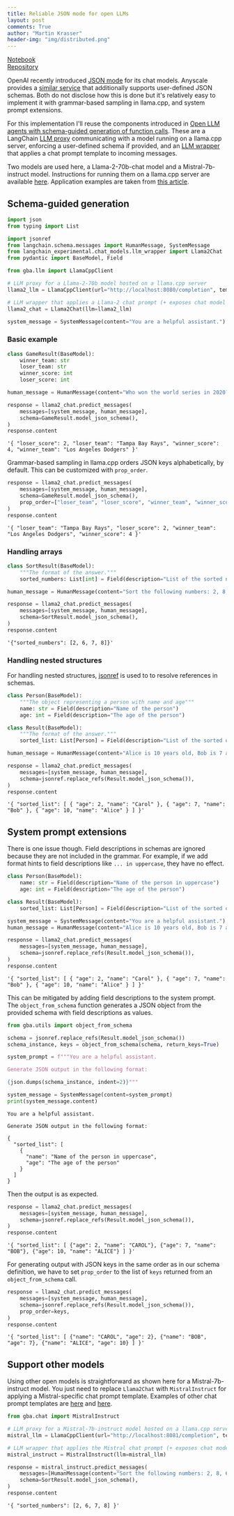 ```yaml
---
title: Reliable JSON mode for open LLMs
layout: post
comments: True
author: "Martin Krasser"
header-img: "img/distributed.png"
---
```


[Notebook](https://github.com/krasserm/grammar-based-agents/blob/master/example_json.ipynb)  
[Repository](https://github.com/krasserm/grammar-based-agents)

OpenAI recently introduced [JSON mode](https://platform.openai.com/docs/guides/text-generation/json-mode) for its chat models. Anyscale provides a [similar service](https://www.anyscale.com/blog/anyscale-endpoints-json-mode-and-function-calling-features) that additionally supports user-defined JSON schemas. Both do not disclose how this is done but it's relatively easy to implement it with grammar-based sampling in llama.cpp, and system prompt extensions.

For this implementation I'll reuse the components introduced in [Open LLM agents with schema-guided generation of function calls](https://krasserm.github.io/2023/12/10/grammar-based-agents/). These are a LangChain [LLM proxy](https://krasserm.github.io/2023/12/10/grammar-based-agents/#llamacppclient) communicating with a model running on a llama.cpp server, enforcing a user-defined schema if provided, and an [LLM wrapper](https://krasserm.github.io/2023/12/10/grammar-based-agents/#llama2chat) that applies a chat prompt template to incoming messages.

Two models are used here, a Llama-2-70b-chat model and a Mistral-7b-instruct model. Instructions for running them on a llama.cpp server are available [here](https://github.com/krasserm/grammar-based-agents/blob/master/README.md#getting-started). Application examples are taken from [this article](https://www.anyscale.com/blog/anyscale-endpoints-json-mode-and-function-calling-features).

## Schema-guided generation


```python
import json
from typing import List

import jsonref
from langchain.schema.messages import HumanMessage, SystemMessage
from langchain_experimental.chat_models.llm_wrapper import Llama2Chat
from pydantic import BaseModel, Field

from gba.llm import LlamaCppClient

# LLM proxy for a Llama-2-70b model hosted on a llama.cpp server
llama2_llm = LlamaCppClient(url="http://localhost:8080/completion", temperature=-1)

# LLM wrapper that applies a Llama-2 chat prompt (+ exposes chat model interface)
llama2_chat = Llama2Chat(llm=llama2_llm)
```


```python
system_message = SystemMessage(content="You are a helpful assistant.")
```

### Basic example


```python
class GameResult(BaseModel):
    winner_team: str
    loser_team: str
    winner_score: int
    loser_score: int

human_message = HumanMessage(content="Who won the world series in 2020?")

response = llama2_chat.predict_messages(
    messages=[system_message, human_message],
    schema=GameResult.model_json_schema(),
)
response.content
```




    '{ "loser_score": 2, "loser_team": "Tampa Bay Rays", "winner_score": 4, "winner_team": "Los Angeles Dodgers" }'



Grammar-based sampling in llama.cpp orders JSON keys alphabetically, by default. This can be customized with `prop_order`.


```python
response = llama2_chat.predict_messages(
    messages=[system_message, human_message],
    schema=GameResult.model_json_schema(),
    prop_order=["loser_team", "loser_score", "winner_team", "winner_score"]
)
response.content
```




    '{ "loser_team": "Tampa Bay Rays", "loser_score": 2, "winner_team": "Los Angeles Dodgers", "winner_score": 4 }'



### Handling arrays


```python
class SortResult(BaseModel):
    """The format of the answer."""
    sorted_numbers: List[int] = Field(description="List of the sorted numbers")

human_message = HumanMessage(content="Sort the following numbers: 2, 8, 6, 7")

response = llama2_chat.predict_messages(
    messages=[system_message, human_message],
    schema=SortResult.model_json_schema(),
)
response.content
```




    '{"sorted_numbers": [2, 6, 7, 8]}'



### Handling nested structures

For handling nested structures, [jsonref](https://github.com/gazpachoking/jsonref) is used to to resolve references in schemas.


```python
class Person(BaseModel):
    """The object representing a person with name and age"""
    name: str = Field(description="Name of the person")
    age: int = Field(description="The age of the person")

class Result(BaseModel):
    """The format of the answer."""
    sorted_list: List[Person] = Field(description="List of the sorted objects")

human_message = HumanMessage(content="Alice is 10 years old, Bob is 7 and Carol is 2. Sort them by age in ascending order.")

response = llama2_chat.predict_messages(
    messages=[system_message, human_message],
    schema=jsonref.replace_refs(Result.model_json_schema()),
)
response.content
```




    '{ "sorted_list": [ { "age": 2, "name": "Carol" }, { "age": 7, "name": "Bob" }, { "age": 10, "name": "Alice" } ] }'



## System prompt extensions

There is one issue though. Field descriptions in schemas are ignored because they are not included in the grammar. For example, if we add format hints to field descriptions like `... in uppercase`, they have no effect.


```python
class Person(BaseModel):
    name: str = Field(description="Name of the person in uppercase")
    age: int = Field(description="The age of the person")

class Result(BaseModel):
    sorted_list: List[Person] = Field(description="List of the sorted objects")

system_message = SystemMessage(content="You are a helpful assistant.")
human_message = HumanMessage(content="Alice is 10 years old, Bob is 7 and Carol is 2. Sort them by age in ascending order.")

response = llama2_chat.predict_messages(
    messages=[system_message, human_message],
    schema=jsonref.replace_refs(Result.model_json_schema()),
)
response.content
```




    '{ "sorted_list": [ { "age": 2, "name": "Carol" }, { "age": 7, "name": "Bob" }, { "age": 10, "name": "Alice" } ] }'



This can be mitigated by adding field descriptions to the system prompt. The `object_from_schema` function generates a JSON object from the provided schema with field descriptions as values.


```python
from gba.utils import object_from_schema

schema = jsonref.replace_refs(Result.model_json_schema())
schema_instance, keys = object_from_schema(schema, return_keys=True)

system_prompt = f"""You are a helpful assistant. 

Generate JSON output in the following format:

{json.dumps(schema_instance, indent=2)}"""

system_message = SystemMessage(content=system_prompt)
print(system_message.content)
```

    You are a helpful assistant. 
    
    Generate JSON output in the following format:
    
    {
      "sorted_list": [
        {
          "name": "Name of the person in uppercase",
          "age": "The age of the person"
        }
      ]
    }


Then the output is as expected.


```python
response = llama2_chat.predict_messages(
    messages=[system_message, human_message],
    schema=jsonref.replace_refs(Result.model_json_schema()),
)
response.content
```




    '{ "sorted_list": [ {"age": 2, "name": "CAROL"}, {"age": 7, "name": "BOB"}, {"age": 10, "name": "ALICE"} ] }'



For generating output with JSON keys in the same order as in our schema definition, we have to set `prop_order` to the list of `keys` returned from an `object_from_schema` call.


```python
response = llama2_chat.predict_messages(
    messages=[system_message, human_message],
    schema=jsonref.replace_refs(Result.model_json_schema()),
    prop_order=keys,
)
response.content
```




    '{ "sorted_list": [ {"name": "CAROL", "age": 2}, {"name": "BOB", "age": 7}, {"name": "ALICE", "age": 10} ] }'



## Support other models

Using other open models is straightforward as shown here for a Mistral-7b-instruct model. You just need to replace `Llama2Chat` with `MistralInstruct` for applying a Mistral-specific chat prompt template. Examples of other chat prompt templates are [here](https://github.com/langchain-ai/langchain/pull/8295#issuecomment-1668988543) and [here](https://github.com/langchain-ai/langchain/pull/8295#issuecomment-1811914445).


```python
from gba.chat import MistralInstruct

# LLM proxy for a Mistral-7b-instruct model hosted on a llama.cpp server
mistral_llm = LlamaCppClient(url="http://localhost:8081/completion", temperature=-1)

# LLM wrapper that applies the Mistral chat prompt (+ exposes chat model interface)
mistral_instruct = MistralInstruct(llm=mistral_llm)

response = mistral_instruct.predict_messages(
    messages=[HumanMessage(content="Sort the following numbers: 2, 8, 6, 7")],
    schema=SortResult.model_json_schema(),
)
response.content
```




    '{ "sorted_numbers": [2, 6, 7, 8] }'


